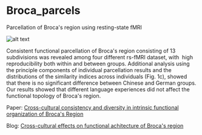 # Broca_parcels
Parcellation of Broca's region using resting-state fMRI

![alt text](https://www.google.com/imgres?imgurl=https%3A%2F%2Fyuzhang2017.files.wordpress.com%2F2017%2F02%2Fbroca_parcellation.png&imgrefurl=https%3A%2F%2Fyuzhang2017.wordpress.com%2F2017%2F02%2F24%2Fproject-2-part-2-cross-cultural-effects-on-functional-achitecture-of-brocas-region%2F&docid=Xu6rko8yyaiy5M&tbnid=7jJtTeglw8epnM%3A&vet=10ahUKEwjtqem_2frgAhUN1qwKHakgCZgQMwhRKBEwEQ..i&w=1000&h=593&itg=1&bih=949&biw=1853&q=Cross-cultural%20consistency%20and%20diversity%20in%20intrinsic%20functional%20organization%20of%20Broca%27s%20Region&ved=0ahUKEwjtqem_2frgAhUN1qwKHakgCZgQMwhRKBEwEQ&iact=mrc&uact=8)

Consistent functional parcellation of Broca's region consisting of 13 subdivisions was revealed among four different rs-fMRI dataset, with  high reproducibility both within and between groups. Additional analysis using the principle components of individual parcellation results and the distributions of the similarity indices across individuals (Fig. 1c), showed that there is no significant difference between Chinese and German groups. Our results showed that different language experiences did not affect the functional topology of Broca's region.

Paper: [Cross-cultural consistency and diversity in intrinsic functional organization of Broca's Region](https://www.sciencedirect.com/science/article/pii/S1053811917301532#bib68)


Blog: [Cross-cultural effects on functional achitecture of Broca's region](https://wordpress.com/post/yuzhang2017.wordpress.com/291)
